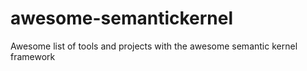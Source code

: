 # awesome-semantickernel
 Awesome list of tools and projects with the awesome semantic kernel framework
